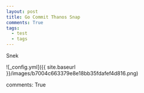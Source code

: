 ```yaml
---
layout: post
title: Go Commit Thanos Snap
comments: True
tags:
  - test
  - tags
---
```


Snek

![_config.yml]({{ site.baseurl }}/images/b7004c663379e8e18bb35fdafef4d816.png)

comments: True
